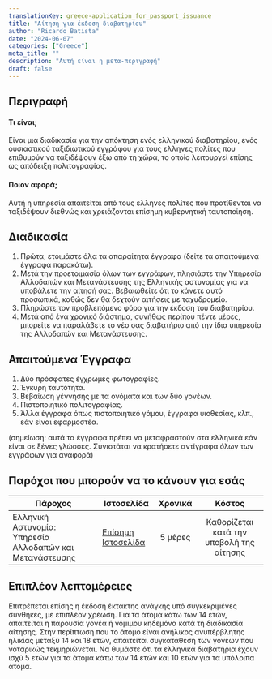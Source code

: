 ```yaml
---
translationKey: greece-application_for_passport_issuance
title: "Αίτηση για έκδοση διαβατηρίου"
author: "Ricardo Batista"
date: "2024-06-07"
categories: ["Greece"]
meta_title: ""
description: "Αυτή είναι η μετα-περιγραφή"
draft: false
---
```


## Περιγραφή
#### Τι είναι;
Είναι μια διαδικασία για την απόκτηση ενός ελληνικού διαβατηρίου, ενός ουσιαστικού ταξιδιωτικού εγγράφου για τους ελληνες πολίτες που επιθυμούν να ταξιδέψουν έξω από τη χώρα, το οποίο λειτουργεί επίσης ως απόδειξη πολιτογραφίας.

#### Ποιον αφορά;
Αυτή η υπηρεσία απαιτείται από τους ελληνες πολίτες που προτίθενται να ταξιδέψουν διεθνώς και χρειάζονται επίσημη κυβερνητική ταυτοποίηση.

## Διαδικασία
1. Πρώτα, ετοιμάστε όλα τα απαραίτητα έγγραφα (δείτε τα απαιτούμενα έγγραφα παρακάτω).
2. Μετά την προετοιμασία όλων των εγγράφων, πλησιάστε την Υπηρεσία Αλλοδαπών και Μετανάστευσης της Ελληνικής αστυνομίας για να υποβάλετε την αίτησή σας. Βεβαιωθείτε ότι το κάνετε αυτό προσωπικά, καθώς δεν θα δεχτούν αιτήσεις με ταχυδρομείο.
3. Πληρώστε τον προβλεπόμενο φόρο για την έκδοση του διαβατηρίου.
4. Μετά από ένα χρονικό διάστημα, συνήθως περίπου πέντε μέρες, μπορείτε να παραλάβετε το νέο σας διαβατήριο από την ίδια υπηρεσία της Αλλοδαπών και Μετανάστευσης.

## Απαιτούμενα Έγγραφα
1. Δύο πρόσφατες έγχρωμες φωτογραφίες.
2. Έγκυρη ταυτότητα.
3. Βεβαίωση γέννησης με τα ονόματα και των δύο γονέων.
4. Πιστοποιητικό πολιτογραφίας.
5. Άλλα έγγραφα όπως πιστοποιητικό γάμου, έγγραφα υιοθεσίας, κλπ., εάν είναι εφαρμοστέα.

(σημείωση: αυτά τα έγγραφα πρέπει να μεταφραστούν στα ελληνικά εάν είναι σε ξένες γλώσσες. Συνιστάται να κρατήσετε αντίγραφα όλων των εγγράφων για αναφορά)

## Παρόχοι που μπορούν να το κάνουν για εσάς

| Πάροχος        |     Ιστοσελίδα     |     Χρονικά    |       Κόστος      |
| --------------- | --------------- |  :-------------: | :-------------: |
| Ελληνική Αστυνομία: Υπηρεσία Αλλοδαπών και Μετανάστευσης | [Επίσημη Ιστοσελίδα](http://www.astynomia.gr/index.php?option=ozo_content&lang=%27..%27&perform=view&id=50539&Itemid=1266&lang=)       |   5 μέρες        |    Καθορίζεται κατά την υποβολή της αίτησης    |

## Επιπλέον λεπτομέρειες
Επιτρέπεται επίσης η έκδοση έκτακτης ανάγκης υπό συγκεκριμένες συνθήκες, με επιπλέον χρέωση. Για τα άτομα κάτω των 14 ετών, απαιτείται η παρουσία γονέα ή νόμιμου κηδεμόνα κατά τη διαδικασία αίτησης. Στην περίπτωση που το άτομο είναι ανήλικος ανυπέρβλητης ηλικίας μεταξύ 14 και 18 ετών, απαιτείται συγκατάθεση των γονέων που νοταρικώς τεκμηριώνεται. Να θυμάστε ότι τα ελληνικά διαβατήρια έχουν ισχύ 5 ετών για τα άτομα κάτω των 14 ετών και 10 ετών για τα υπόλοιπα άτομα.